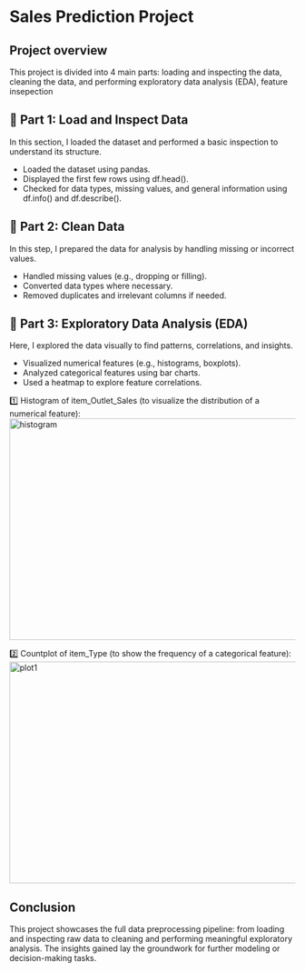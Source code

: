 # Sales Prediction Project

## Project overview 

This project is divided into 4 main parts: loading and inspecting the data, cleaning the data, and performing exploratory data analysis (EDA), feature insepection

## 🔹 Part 1: Load and Inspect Data

In this section, I loaded the dataset and performed a basic inspection to understand its structure.

- Loaded the dataset using pandas.
- Displayed the first few rows using df.head().
- Checked for data types, missing values, and general information using df.info() and df.describe().

## 🔹 Part 2: Clean Data

In this step, I prepared the data for analysis by handling missing or incorrect values.

- Handled missing values (e.g., dropping or filling).
- Converted data types where necessary.
- Removed duplicates and irrelevant columns if needed.

## 🔹 Part 3: Exploratory Data Analysis (EDA)

Here, I explored the data visually to find patterns, correlations, and insights.

- Visualized numerical features (e.g., histograms, boxplots).
- Analyzed categorical features using bar charts.
- Used a heatmap to explore feature correlations.

1️⃣ Histogram of item_Outlet_Sales (to visualize the distribution of a numerical feature):
<img width="790" height="390" alt="histogram" src="https://github.com/user-attachments/assets/af22e1ef-52bc-4393-9e63-cc52d161d1ca" />


2️⃣ Countplot of item_Type (to show the frequency of a categorical feature):
<img width="789" height="390" alt="plot1" src="https://github.com/user-attachments/assets/6e85c139-75ef-4c6b-adaf-96b0770aa1a5" />

## Conclusion

This project showcases the full data preprocessing pipeline: from loading and inspecting raw data to cleaning and performing meaningful exploratory analysis. The insights gained lay the groundwork for further modeling or decision-making tasks.
